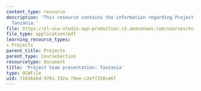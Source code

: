 ```yaml
---
content_type: resource
description: 'This resource contains the information regarding Project team presentation:
  Tanzania.'
file: https://ol-ocw-studio-app-production.s3.amazonaws.com/courses/ec-701j-d-lab-i-development-fall-2009/71836abd9761192a7deec2eff358ce6f_MITEC_701JF09_proj_tz.pdf
file_type: application/pdf
learning_resource_types:
- Projects
parent_title: Projects
parent_type: CourseSection
resourcetype: Document
title: 'Project team presentation: Tanzania'
type: OCWFile
uid: 71836abd-9761-192a-7dee-c2eff358ce6f
---
```

